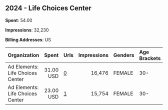## 2024 - Life Choices Center 
**Spent**: 54.00

**Impressions**: 32,230

**Billing Addresses**: US

|Organization|Spent|Urls|Impressions|Genders|Age Brackets|Country Codes|
|:---|---:|:---|---:|:---|:---|:---|
|Ad Elements: Life Choices Center|31.00 USD|[0](https://www.snap.com/political-ads/asset/e3ba030e0bf7edf0141b41c9ac7527fb6bcbef86c31e62c827bd543f1d4eb5b3?mediaType=mp4)|16,476|FEMALE|30-|united states|
|Ad Elements: Life Choices Center|23.00 USD|[1](https://www.snap.com/political-ads/asset/e3ba030e0bf7edf0141b41c9ac7527fb6bcbef86c31e62c827bd543f1d4eb5b3?mediaType=mp4)|15,754|FEMALE|30-|united states|
